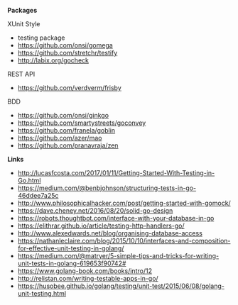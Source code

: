 **Packages**

XUnit Style

- testing package
- https://github.com/onsi/gomega
- https://github.com/stretchr/testify
- http://labix.org/gocheck

REST API

- https://github.com/verdverm/frisby

BDD

- https://github.com/onsi/ginkgo
- https://github.com/smartystreets/goconvey
- https://github.com/franela/goblin
- https://github.com/azer/mao
- https://github.com/pranavraja/zen


**Links**

- http://lucasfcosta.com/2017/01/11/Getting-Started-With-Testing-in-Go.html
- https://medium.com/@benbjohnson/structuring-tests-in-go-46ddee7a25c
- http://www.philosophicalhacker.com/post/getting-started-with-gomock/
- https://dave.cheney.net/2016/08/20/solid-go-design
- https://robots.thoughtbot.com/interface-with-your-database-in-go
- https://elithrar.github.io/article/testing-http-handlers-go/
- http://www.alexedwards.net/blog/organising-database-access
- https://nathanleclaire.com/blog/2015/10/10/interfaces-and-composition-for-effective-unit-testing-in-golang/
- https://medium.com/@matryer/5-simple-tips-and-tricks-for-writing-unit-tests-in-golang-619653f90742#
- https://www.golang-book.com/books/intro/12
- http://relistan.com/writing-testable-apps-in-go/
- https://husobee.github.io/golang/testing/unit-test/2015/06/08/golang-unit-testing.html
